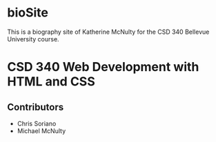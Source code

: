 # bioSite
This is a biography site of Katherine McNulty for the CSD 340 Bellevue University course. 

# CSD 340 Web Development with HTML and CSS

## Contributors
* Chris Soriano
* Michael McNulty
